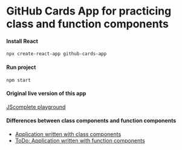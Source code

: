 # GitHub Cards App for practicing class and function components

#### Install React
```
npx create-react-app github-cards-app
```
#### Run project
```
npm start
```

#### Original live version of this app
[JScomplete playground](https://jscomplete.com/playground/rgs2.7)

#### Differences between class components and function components
* [Application written with class components](https://github.com/azwick/playground/blob/master/github-cards-app/src/index-classes.js)
* [ToDo: Application written with function components](https://github.com/azwick/playground/blob/master/github-cards-app/src/index.js)